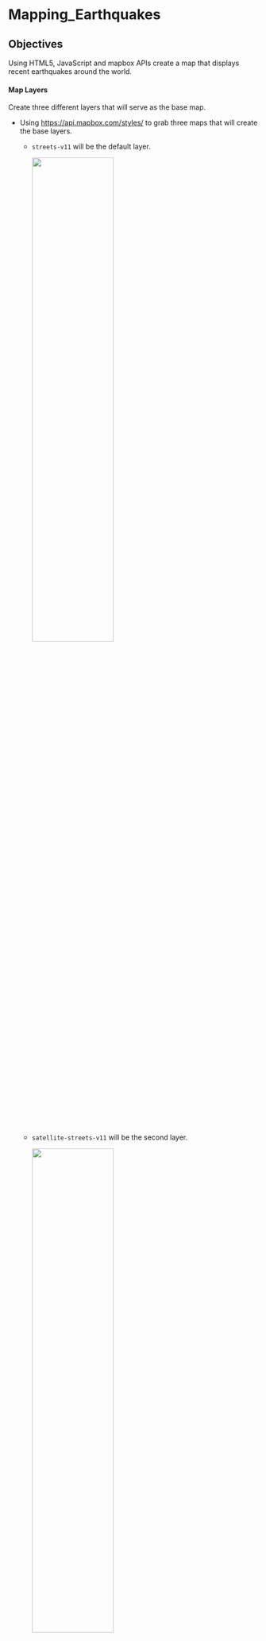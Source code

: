 # Mapping_Earthquakes

## Objectives

Using HTML5, JavaScript and mapbox APIs create a map that displays recent earthquakes around the world.

#### Map Layers

Create three different layers that will serve as the base map.

- Using https://api.mapbox.com/styles/ to grab three maps that will create the base layers.
  - `streets-v11` will be the default layer.
  
     <img src="https://user-images.githubusercontent.com/85756203/151225313-8a82cac1-0814-4e74-9a5c-ac9d78742317.png" width=60% height=50%>
   

  - `satellite-streets-v11` will be the second layer.
  
     <img src="https://user-images.githubusercontent.com/85756203/151225381-cd0c4f88-691e-481b-89d4-2a2bec9b1f2a.png" width=60% height=50%>

  - `outdoors-v11` will be the third layer.
    
     <img src="https://user-images.githubusercontent.com/85756203/151225399-5635a14a-da59-4fce-bb64-3e79e9a3b7c8.png" width=60% height=50%>


#### Data Layers
The next task added the three data layers to the base map.
The data layers would be composed of the different datasets.
- Recent earthquake [data](https://earthquake.usgs.gov/earthquakes/feed/v1.0/summary/all_week.geojson) from the USGS website.
- The overlay of tectonic plates can be found [here](https://raw.githubusercontent.com/fraxen/tectonicplates/master/GeoJSON/PB2002_boundaries.json).
- Earthquakes' whose magnitude registered above 4.5 was also gathered from the USGS website. Link [here](https://earthquake.usgs.gov/earthquakes/feed/v1.0/summary/4.5_week.geojson).

The final map results in the following image.
<img src="https://user-images.githubusercontent.com/85756203/151226418-fe1bee0a-eb1c-41ac-8624-9b8e2ad8bb40.png">
The earthquakes are classified by color and size. The legend in the lower right-hand corner displays the color intervals for each earthquake.
The size of the circle corresponds to the color of the circle. Green circles will be the smallest, while the largest red circles will represent the highest magnitudes.

When an earthquake is selected, a text box will appear, displaying the following information.
 - Magnitude
 - Location
 
 ![EQ_textbox](https://user-images.githubusercontent.com/85756203/151227462-1623a3b0-cf84-4438-b765-70e1d937514a.png)

